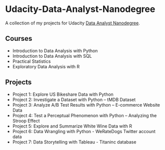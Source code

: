 # Udacity-Data-Analyst-Nanodegree
A collection of my projects for Udacity  [Data Analyst Nanodegree](https://www.udacity.com/course/data-analyst-nanodegree--nd002).

## Courses

* Introduction to Data Analysis with Python
* Introduction to Data Analysis with SQL
* Practical Statistics
* Exploratory Data Analysis with R

## Projects

* Project 1: Explore US Bikeshare Data with Python
* Project 2: Investigate a Dataset with Python – tMDB Dataset
* Project 3: Analyze A/B Test Results with Python – E-commerce Website Data
* Project 4: Test a Perceptual Phenomenon with Python – Analyzing the Stroop Effect
* Project 5: Explore and Summarize White Wine Data with R
* Project 6: Data Wrangling with Python - WeRateDogs Twitter account data
* Project 7: Data Storytelling with Tableau - Titaninc database
